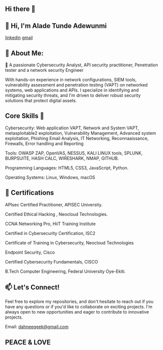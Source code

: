 ## Hi there 👋

## 👋 Hi, I'm Alade Tunde Adewunmi

[linkedin](linkedin.com/in/aladtun)         [gmail](dahneegeek@gmail.com) 

## 💫 About Me:
🚀 A passionate Cybersecurity Analyst, API security practitioner, Penetration tester and a network security Engineer

With hands-on experience in network configurations, SIEM tools, vulnerability assessment and penetration testing (VAPT) on networked systems, web applications and APIs. 
I specialize in identifying and mitigating security threats, and I'm driven to deliver robust security solutions that protect digital assets.


## Core Skills 🌟 
Cybersecurity: Web application VAPT, Network and System VAPT, metasploitable2 exploitation, Vulnerability Management, Advanced system exploitation, Phishing Email Analysis, IT Networking, Reconnaaissance, Firewalls, Error handling and Reporting

Tools: OWASP ZAP, OpenVAS, NESSUS, KALI LINUX tools, SPLUNK, BURPSUITE, HASH CALC, WIRESHARK, NMAP, GITHUB.

Programming Languages: HTML5, CSS3, JavaScript, Python.

Operating Systems: Linux, Windows, macOS


## 📜 Certifications

APIsec Certified Practitioner, APISEC University.

Certified Ethical Hacking , Neocloud Technologies.

CCNA Networking Pro, HiiT Training Institute

Certified in Cybersecurity Certification, ISC2

Certificate of Training in Cybersecurity, Neocloud Technologies

Endpoint Security, Cisco

Certified Cybersecurity Fundamentals, CISCO

B.Tech Computer Engineering, Federal University Oye-Ekiti.


## 📫 Let's Connect!
Feel free to explore my repositories, and don't hesitate to reach out if you have any questions or if you'd like to collaborate on exciting projects. I'm always open to new opportunities and eager to contribute to innovative projects.

Email: dahneegeek@gmail.com 

## PEACE & LOVE

